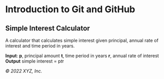 # Introduction to Git and GitHub

## Simple Interest Calculator

A calculator that calculates simple interest given principal, annual rate of interest and time period in years.


**Input**:
   **p**, principal amount
   **t**, time period in years
   **r**, annual rate of interest
**Output**
   simple interest = p*t*r

_© 2022 XYZ, Inc._
